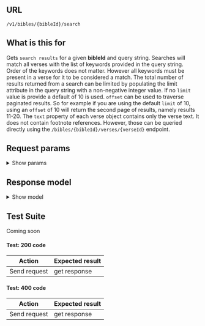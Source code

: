 ## URL

`/v1/bibles/{bibleId}/search`

## What is this for

Gets `search results` for a given **bibleId** and query string. Searches
will match all verses with the list of keywords provided in the query string.
Order of the keywords does not matter. However all keywords must be
present in a verse for it to be considered a match.
The total number of results returned from a search can be limited by populating the limit
attribute in the query string with a non-negative integer value. If no
`limit` value is provide a default of 10 is used.
`offset` can be used to traverse paginated results. So for example if you are using
the default `limit` of 10, using an `offset` of 10 will return the second page of results,
namely results 11-20.
The `text` property of each verse object contains only the verse text. It does not
contain footnote references. However, those can be queried directly using the
`/bibles/{bibleId}/verses/{verseId}` endpoint.

## Request params

<details><summary>Show params</summary>

```ts
{
  query?: string;
  limit?: number;
  offset?: number;
  sort?: string; // relevanse, canonical, reverse-canonical
  range?: string;
  fuzziness?: string; // AUTO, 0, 1, 2
}
```

</details>

## Response model

<details><summary>Show model</summary>

```ts
{
  query: string;
  data: {
    query: string;
    limit: number;
    offset: number;
    total: number;
    verseCount: number;
    verses: [
      {
        id: string;
        orgId: string;
        bibleId: string;
        bookId: string;
        chapterId: string;
        text: string;
        reference: string;
      },
    ];
  };
  meta: {
    fums: string;
    fumsId: string;
    fumsJsInclude: string;
    fumsJs: string;
    fumsNoScript: string;
  };
}
```

</details>

## Test Suite

Coming soon

#### Test: 200 code

| Action       | Expected result |
| ------------ | --------------- |
| Send request | get response    |

#### Test: 400 code

| Action       | Expected result |
| ------------ | --------------- |
| Send request | get response    |
